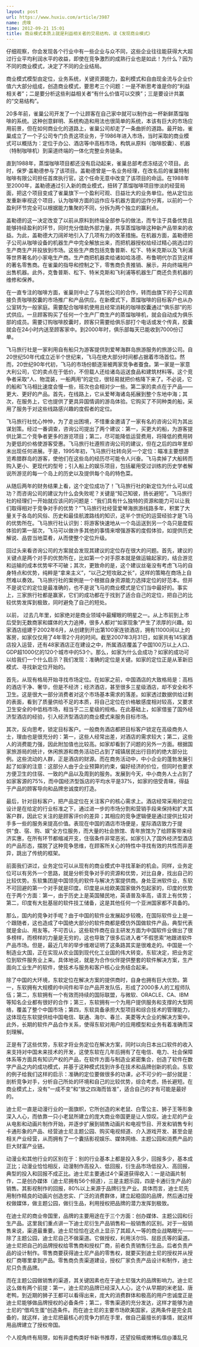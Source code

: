 ```yaml
---
layout: post
url: https://www.huxiu.com/article/3987
name: 虎嗅
time: 2012-09-21 15:01
title: 商业模式本质上就是利益相关者的交易结构，读《发现商业模式》
---
```

仔细观察，你会发现各个行业中有一些企业与众不同，这些企业往往能获得大大超过行业平均利润水平的收益，即使在竞争激烈的成熟行业也是如此！为什么？因为不同的商业模式，决定了不同的企业结局。

商业模式模型由定位，业务系统，关键资源能力，盈利模式和自由现金流与企业价值六大部分组成，创造商业模式，要思考三个问题：一是不断思考谁是你的“利益相关者”；二是要分析这些利益相关者“有什么价值可以交换”；三是要设计共赢的“交易结构”。

20多年前，雀巢公司开发了一个让顾客在自己家中就可以制作出一杯新鲜蒸馏咖啡的系统。这种创意鲜明、系统构造和用法也很简单的系统，本该有巨大的市场应用前景，但在如何商业化的道路上，雀巢公司却走了一条曲折的道路。最开始，雀巢成立了一个子公司专门负责这项业务，于1986年进入市场，当时采取的商业模式可以概括为：定位于办公、酒店等中高档市场，构筑从原料（咖啡胶囊）、机器（特制咖啡机）到渠道终端的一体化完整业务链条。

直到1988年，蒸馏咖啡项目都还没有启动起来，雀巢总部考虑冻结这个项目。此时，保罗·盖勒德参与了该项目。盖勒德曾是一名业务经理，在改名后的雀巢特制咖啡有限公司担任首席执行官。这个任命无意中改变了该项目的命运。在1988年至2000年，盖勒德通过引入新的商业模式，扭转了蒸馏咖啡项目惨淡的经营局面，把这个项目变成了雀巢旗下一个盈利可观、日益壮大的业务单位。他从定位出发重新审视这个项目，认为咖啡方面的运作应与机器方面的运作分离，以前的一个盈利环节完全可以根据能力集聚的不同，分拆为两个独立的赢利点。

盖勒德的这一决定改变了以前从原料到终端全部参与的做法，而专注于具备优势且能够持续盈利的环节，同时充分借助外部力量，共享蒸馏咖啡这种新产品带来的收益。为此，盖勒德大刀阔斧地引入了几项有力的改革措施。在机器方面，盖勒德把子公司从咖啡设备的机器生产中完全解放出来，而把机器授权给经过精心挑选过的生产商生产并投放到市场。这些生产商包括克鲁普斯、松下、特米克斯以及飞利浦等世界著名的小家电生产商。生产商把机器卖给诸如哈洛德、布鲁明代尔百货这样的著名零售商。在雀巢的指导和控制之下，零售商负责推销、展示，并向终端用户出售机器。此外，克鲁普斯、松下、特米克斯和飞利浦等机器生厂商还负责机器的维修和保养。

在一直专注的咖啡方面，雀巢则中止了与其他公司的合作，转而由旗下的子公司直接负责咖啡胶囊的市场推广和产品供应。在新模式下，蒸馏咖啡的目标客户也从办公室转为一般家庭。需要配合咖啡机使用且经常消耗的咖啡胶囊通过“俱乐部”的形式供应。一旦顾客购买了任何一个生产厂商生产的蒸馏咖啡机，就会自动成为俱乐部的成员。需要订购咖啡胶囊时，顾客只需要给俱乐部打个电话或发个传真，胶囊就会在24小时内送至顾客家中。到2000年时，俱乐部每天已能收到7000份订单。

飞马旅行社是一家利用自有船只为游客提供到爱琴海群岛旅游服务的旅游公司。自20世纪50年代成立近半个世纪来，飞马在绝大部分时间都占据着市场首位。然而，20世纪90年代初，飞马的市场份额逐渐被两家竞争者蚕食。第一家是一家意大利公司，它的卖点在于低价，不但载人还给诸岛运送食品和建筑材料等。这个竞争者采取“人、物混装，一船两用”的定位，很轻易就把价格降下来了。不必说，它的船和飞马相比速度会慢一些，班次也会相对少一些。第二家的卖点在于产品——更大、更好的产品。首先，在线路上，它从爱琴海诸岛拓展到整个东地中海；其次，在服务上，它也提供了更具异国情调的游岛体验。它购买了不同种类的船，采用了服务于对这些线路感兴趣的度假者的定位。

飞马旅行社忧心忡忡，为了走出困境，不惜重金邀请了一家有名的咨询公司为其出谋划策。经过一番调查，咨询公司提出了两个建议：第一，买更大的船，为游客提供比第二个竞争者更多的游览项目；第二，尽可能降低运营费用，将降低的费用转为更低的价格使游客受惠。飞马旅行社遵照咨询公司的建议，但在之后的四年里却未出现任何进展。于是，1995年初，飞马旅行社转向另一个定位：瞄准主要想游览希腊群岛的游客，使他们在这些岛的经历尽可能令人兴奋。飞马卖掉了大船转而购入更小、更现代的型号；引入船上的娱乐项目，包括雇用受过训练的历史学者解说所游览的每一个岛上的历史以及提供每个岛的特色菜。

从随后两年的财务结果上看，这个定位成功了！飞马旅行社的新定位为什么可以成功？而咨询公司的建议为什么会失败呢？关键是“知己知彼，扬长避短”。飞马旅行社的经理们一开始就应该问的问题是：“我们具有什么独特的资源和能力可以让我们取得相对于竞争对手的优势？”飞马旅行社经营爱琴海旅游线路多年，积累了大量关于各岛的风俗、历史和最佳航渡路线的知识，这半个世纪的运营经验才是飞马的优势所在。飞马旅行社认识到：将游客快速地从一个岛运送到另一个岛只是度假体验的第一层次，飞马可以做许多其他的事情来增强游客的度假体验，如提供历史解说、品尝当地菜肴，从而使整个定位升级。

回过头来看咨询公司的方案就会发现其建议的定位存在很大的问题。首先，建议的关键点是两个对手的优势所在，比如第一个对手原本就是做运输起家的，结合游览和运输的成本优势牢不可破；其次，更致命的是，这个建议丝毫没有考虑飞马的自身特点和优势，纯粹是“拿来主义”，“以己之短攻敌之长”，这样的策略在商场上自然难以奏效。飞马旅行社的案例是一个根据自身资源能力选择定位的好范本。但并不是说它的定位是最准确的，也不是说飞马的商业模式是它们当中最好的。事实上，三家旅行社都是赢家，它们的成功都在于找到了适合自己的定位，把自己的比较优势发挥到极致，同时避免了自己的短处。

以前， 过去几年里，如家绝对是商业领域中最耀眼的明星之一。从上市前到上市后受到无数商家和媒体的大力追捧，很多人都对“如家现象”产生了浓厚的兴趣。如家酒店组建于2002年6月，从创建到开出第100家连锁酒店，拥有11000间以上的客房，如家仅仅用了4年零2个月的时间。截至2007年3月31日，如家共有145家酒店投入运营，还有48家酒店正在建设之中，所属酒店覆盖了中国100万以上人口、GDP超1000亿的120个城市中的53个。那么，如家为什么会成功？如家的成功可以给我们一个什么启示？我们发现：准确的定位是关键。如家的定位正是从革新旧模式、寻找新定位开始的。

首先，从现有格局开始寻找市场定位。在如家之前，中国酒店的大致格局是：高档的酒店干净、奢华，但是不经济；经济酒店，甚至很多三星级酒店，却不安全和不卫生。这是很大一部分消费者对这个市场基本需求的落差。如家透过数据供给过剩的表面，看到了质量供给不足的本质，将自己定位在价格敏感度相对较高，又要求卫生安全的中低档市场，相当于二三星级的规格。在此基础上，如家借鉴了国外经济型酒店的经验，引入经济型酒店的商业模式来服务目标市场。

其次，反向思考，锁定目标客户。一般商务酒店都把目标客户锁定在高级商务人士，理由也是很充分的：第一，这些人经常出差，对酒店的需求较大；第二，这些人的消费能力强，因此附加值也比较高。如家却看到了问题的另外一方面。根据国家旅游局的统计，休闲旅游和商务活动已占到了城镇居民出行目的的绝大部分比例。这些流动的人群，正是酒店的财源。而在商务活动中，中小企业的蓬勃发展引起了如家的注意：这部分人由于企业预算的约束，偏好经济的价位，但同时也要求方便卫生的住宿、一致的产品以及周到的服务。发展到今天，中小商务人士占到了如家客源的75%，而中国经济型饭店的平均水平是37%，如家的倍受青睐，得益于产品的顾客导向和品牌忠诚度的打造。

最后，针对目标客户，把产品定位在关注客户的核心需求上。酒店经常采用的定位设计是在给定的行业标准之下，通过进一步的市场分割和营销手段来保持和扩大其客户群，因此它关注的是顾客评价的差异；其相应的竞争逻辑便是通过提供比较对手多一些的服务来提高价值。表现在中国的酒店市场便是，星际酒店致力于提供“食、宿、购、娱”全方位服务，而大量的社会旅馆、青年旅馆为了给顾客带来经济实惠，在所有环节都缩减开支，住宿条件非常恶劣。如家引入了国外经济型酒店的产品形态，摆脱了这种竞争思维，在顾客所关心的特性中寻找有效的共性而非差异，跳出了传统的框架。

前面我们讲过，业务定位可以从现有的商业模式中寻找革新的机会。同样，业务定位可以有另外一个思路，就是分析竞争对手的资源和优势，对比自身，找出自己的比较优势。东软集团是中国领先的软件与解决方案提供商。身处亚洲软件业，东软不可回避的第一个对手就是印度。印度是从给欧美国家做外包起家的，印度的优势在于两个方面：第一，由于历史上是英国殖民地，英语普及率高，语言上有优势；第二，印度有大批基层的软件技工储备，这是其他任何一个亚洲国家都不具备的。

那么，国内的竞争对手呢？由于中国的软件业发展起步较晚，在国际软件业上是一个跟随者，这也造成了中国绝大部分的软件商都是模仿外国做软件产品，典型代表就是金山、用友等。不可否认，这些软件商在自主研发方面为中国软件业做出了很多榜样，而榜样的力量是无穷的，这也导致了很多后进入者“不假思索”地跟进软件产品市场。但是，最近几年的举步维艰证明了这条路其实是很难走的。中国是一个制造业大国，正在实现从农业国到现代化工业国的伟大转变。东软决定，把业务定位到软件服务业上来。具体地说，就是为合作伙伴提供整套的软件解决方案，生产面向工业生产的软件，使技术与服务和客户核心业务结合起来。

除了中国的大环境，东软定位在解决方案的提供商时，自身也拥有巨大优势。第一，东软拥有大规模的中间件和平台产品开发队伍，形成了2000多人的工程师队伍；第二，东软拥有一个有效而持续的国际联盟，与微软、ORACLE、CA、IBM等知名企业都有很好的合作；第三，东软拥有一个为用户提供服务和支撑的大型网络，覆盖了整个中国市场；第四，东软具备承担大型项目和综合技术的管理能力，这体现在东软提供给中国电信、联通、海尔、春兰、美菱等大企业的解决方案中。此外，长期的软件产品合作关系，使得东软对用户的应用模型和业务有着准确而深刻理解。

正是有了这些优势，东软才将业务定位在解决方案，同时以向日本出口软件的收入来支持对中国未来技术的开发，这使东软在几年后拥有了在电信、电力、社会保障体系等方面具有知识产权的产品，在软件方面与制造业紧密集合，创造了软件在数字产品之内的成功模式，并基于这种模式找到许多在技术和品牌创新的机会。东软的例子给我们这样的启示：准确的定位要做很多的功课，必不可少的一部分就是：剖析竞争对手，分析自己所处的环境和自己的比较优势，综合考虑，扬长避短。在商业模式上，没有“一成不变”和“放之四海而皆准”，适合自己的才有可能是最好的。

迪士尼一直是动漫行业的一面旗帜，它所创造的米老鼠、白雪公主、狮子王等形象深入人心，而依靠一只小老鼠所建立的庞大商业帝国更是让人惊叹。迪士尼的产业从电影和动画片制作开始，并逐步扩展到销售动画片和电视节目、开发和销售专利卡通形象的产品、经营迪士尼主题公园、购买电视频道、介入游戏开发、甚至会是相关产业经营，从而拥有了一个囊括影视娱乐、媒体网络、主题公园和消费产品的巨大财富产业链。

动漫业和其他行业的区别在于：别的行业基本上都是投入多少，回报多少，基本成正比；动漫业恰恰相反，动漫制作高投入、低回报，衍生品市场低投入、高回报，典型的投入和回报不成正比。迪士尼主要通过4个渠道获得收入：一是动画片制作，二是创办媒体（迪士尼拥有56个频道），三是主题乐园，四是卡通衍生产品的销售。其影视制作的回报，80%以上来源于品牌衍生产业。具体而言，迪士尼先用制作精良的动画片创造忠实、广泛的消费群体，建立起稳固的品牌，然后通过授权做媒体，做主题公园，做衍生品，利用授权把品牌的潜力发挥到极致。

在迪士尼的商业帝国里，品牌的主要用途在于三个方面：创办媒体、主题公园和衍生产品。这里我们重点讲一下迪士尼衍生产品销售和一般销售的区别。对于一般销售来说，渠道最重要。迪士尼恰恰在这点上显示了其超人一等的商业战略眼光——除了主题公园，迪士尼自己不做渠道。它做授权，利用沃尔玛、屈臣氏等的渠道。迪士尼把自己的品牌授权给零售商和授权厂商，前者负责销售衍生品，后者负责产品的设计制作。零售商要获得迪士尼产品的零售权，就要买到迪士尼的授权并从授权厂商哪里拿到产品。零售商负责渠道建设，授权厂家负责产品设计和制作，迪士尼只负责品牌。

而在主题公园做销售的渠道，其关键因素也在于迪士尼强大的品牌影响力。迪士尼这么做有两个前提：第一，迪士尼的品牌已经深入人心，这个从早期的米老鼠、唐老鸭，到近期的狮子王都可以看得出来，庞大的消费群体和极高的用户忠诚度正是迪士尼能够做品牌授权的必备条件；第二，零售渠道的充分发达，这样才能够为迪士尼的“借鸡生蛋”创造条件。而在迪士尼的主要市场欧美国家，这两条件是完全具备的，就这样，迪士尼把最核心的竞争力抓在手里，做自己最擅长的事情，就这样用品牌建立了授权帝国。

个人视角终有局限，如有非虚构类好书新书推荐，还望投稿或微博私信@潘乱兄

